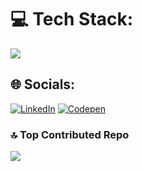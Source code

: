 # 💻 Tech Stack:
<p align="center">
<div>
<img src="https://skillicons.dev/icons?i=vscode,ubuntu,linux,laravel,php,vite,cloudflare,tailwindcss,python,js,html,css,bash,apple&perline=4" />
</div>
</p>

## 🌐 Socials:
[![LinkedIn](https://img.shields.io/badge/LinkedIn-%230077B5.svg?logo=linkedin&logoColor=white)](https://linkedin.com/in/patryk-namyslak) [![Codepen](https://img.shields.io/badge/Codepen-000000?logo=codepen&logoColor=white)](https://codepen.io/PatrykNamyslak) 


### 🔝 Top Contributed Repo
![](https://github-contributor-stats.vercel.app/api?username=PatrykNamyslak&limit=5&theme=one_dark_pro&combine_all_yearly_contributions=true)
